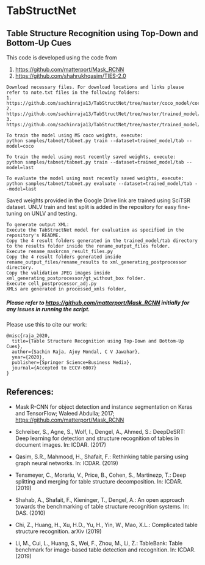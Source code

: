 # TabStructNet
## Table Structure Recognition using Top-Down and Bottom-Up Cues


This code is developed using the code from 
1. https://github.com/matterport/Mask_RCNN
1. https://github.com/shahrukhqasim/TIES-2.0 

```
Download necessary files. For download locations and links please refer to note.txt files in the following folders:
1. https://github.com/sachinraja13/TabStructNet/tree/master/coco_model/coco
2. https://github.com/sachinraja13/TabStructNet/tree/master/trained_model/tab/annotations
3. https://github.com/sachinraja13/TabStructNet/tree/master/trained_model/tab/logs/tab20200821T0923
```

```
To train the model using MS coco weights, execute:
python samples/tabnet/tabnet.py train --dataset=trained_model/tab --model=coco
```

```
To train the model using most recently saved weights, execute:
python samples/tabnet/tabnet.py train --dataset=trained_model/tab --model=last
```

```
To evaluate the model using most recently saved weights, execute:
python samples/tabnet/tabnet.py evaluate --dataset=trained_model/tab --model=last
```

Saved weights provided in the Google Drive link are trained using SciTSR dataset.
UNLV train and test split is added in the repository for easy fine-tuning on UNLV and testing.

```
To generate output XML:
Execute the TabStructNet model for evaluation as specified in the repository's README.
Copy the 4 result folders generated in the trained_model/tab directory to the results folder inside the rename_output_files folder.
Execute rename_maskrcnn_result_files.py
Copy the 4 result folders generated inside rename_output_files/rename_results to xml_generating_postprocessor directory.
Copy the validation JPEG images inside xml_generating_postprocessor/gt_without_box folder.
Execute cell_postprocessor_adj.py 
XMLs are generated in processed_xmls folder,
```

##### Please refer to https://github.com/matterport/Mask_RCNN initially for any issues in running the script.


Please use this to cite our work:
```
@misc{raja_2020,
  title={Table Structure Recognition using Top-Down and Bottom-Up Cues},
  author={Sachin Raja, Ajoy Mondal, C V Jawahar},
  year={2020},
  publisher={Springer Science+Business Media},
  journal={Accepted to ECCV-6007}
}
```

## References:
* Mask R-CNN for object detection and instance segmentation on Keras and TensorFlow; Waleed Abdulla; 2017; https://github.com/matterport/Mask_RCNN

* Schreiber, S., Agne, S., Wolf, I., Dengel, A., Ahmed, S.: DeepDeSRT: Deep learning for detection and structure recognition of tables in document images. In: ICDAR. (2017)

* Qasim, S.R., Mahmood, H., Shafait, F.: Rethinking table parsing using graph neural networks. In: ICDAR. (2019)

* Tensmeyer, C., Morariu, V., Price, B., Cohen, S., Martinezp, T.: Deep splitting and merging for table structure decomposition. In: ICDAR. (2019)

* Shahab, A., Shafait, F., Kieninger, T., Dengel, A.: An open approach towards the  benchmarking of table structure recognition systems. In: DAS. (2010)

* Chi, Z., Huang, H., Xu, H.D., Yu, H., Yin, W., Mao, X.L.: Complicated table structure recognition. arXiv (2019)

* Li, M., Cui, L., Huang, S., Wei, F., Zhou, M., Li, Z.: TableBank: Table benchmark for image-based table detection and recognition. In: ICDAR. (2019)
